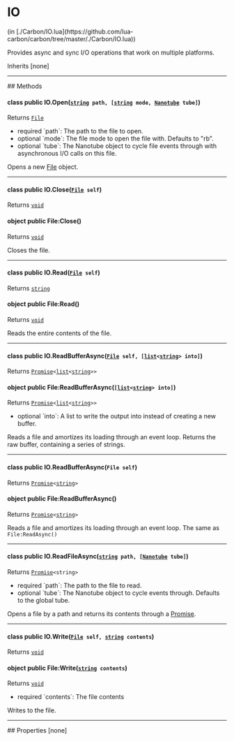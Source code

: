<link href="../../style.css" rel="stylesheet" type="text/css"/>
<h1 class="class-title">IO</h1>
<span class="file-link">(in [./Carbon/IO.lua](https://github.com/lua-carbon/carbon/tree/master/./Carbon/IO.lua))</span><br/>

Provides async and sync I/O operations that work on multiple platforms.

<span class="bold">Inherits [none]</span>

<hr />
## Methods
<h4 class="method-name"><span class="doc-scope doc-class">class</span> <span class="doc-visibility doc-public">public</span> IO.Open(<code><a href="Types#string">string</a> path, [<a href="Types#string">string</a> mode, <a href="Classes/Nanotube">Nanotube</a> tube]</code>)</h4>
<p class="method-returns bold">Returns <code><a href="Classes/File">File</a></code></p>
<ul class="doc-arg-list">
<li><span class="doc-arg-level doc-required">required</span>  `path`: The path to the file to open.</li>
<li><span class="doc-arg-level doc-optional">optional</span>  `mode`: The file mode to open the file with. Defaults to "rb".</li>
<li><span class="doc-arg-level doc-optional">optional</span>  `tube`: The Nanotube object to cycle file events through with asynchronous I/O calls on this file.</li>
</ul>

Opens a new <a href="Classes/File">File</a> object.
<hr/>
<h4 class="method-name"><span class="doc-scope doc-class">class</span> <span class="doc-visibility doc-public">public</span> IO.Close(<code><a href="Classes/File">File</a> self</code>)</h4>
<p class="method-returns bold">Returns <code><a href="Types#void">void</a></code></p><h4 class="method-name"><span class="doc-scope doc-object">object</span> <span class="doc-visibility doc-public">public</span> File:Close()</h4>
<p class="method-returns bold">Returns <code><a href="Types#void">void</a></code></p>
<ul class="doc-arg-list">

</ul>

Closes the file.
<hr/>
<h4 class="method-name"><span class="doc-scope doc-class">class</span> <span class="doc-visibility doc-public">public</span> IO.Read(<code><a href="Classes/File">File</a> self</code>)</h4>
<p class="method-returns bold">Returns <code><a href="Types#string">string</a></code></p><h4 class="method-name"><span class="doc-scope doc-object">object</span> <span class="doc-visibility doc-public">public</span> File:Read()</h4>
<p class="method-returns bold">Returns <code><a href="Types#void">void</a></code></p>
<ul class="doc-arg-list">

</ul>

Reads the entire contents of the file.
<hr/>
<h4 class="method-name"><span class="doc-scope doc-class">class</span> <span class="doc-visibility doc-public">public</span> IO.ReadBufferAsync(<code><a href="Classes/File">File</a> self, [<a href="Types#list">list</a>&lt;<a href="Types#string">string</a>&gt; into]</code>)</h4>
<p class="method-returns bold">Returns <code><a href="Classes/Promise">Promise</a>&lt;<a href="Types#list">list</a>&lt;<a href="Types#string">string</a>&gt;&gt;</code></p><h4 class="method-name"><span class="doc-scope doc-object">object</span> <span class="doc-visibility doc-public">public</span> File:ReadBufferAsync(<code>[<a href="Types#list">list</a>&lt;<a href="Types#string">string</a>&gt; into]</code>)</h4>
<p class="method-returns bold">Returns <code><a href="Classes/Promise">Promise</a>&lt;<a href="Types#list">list</a>&lt;<a href="Types#string">string</a>&gt;&gt;</code></p>
<ul class="doc-arg-list">
<li><span class="doc-arg-level doc-optional">optional</span>  `into`: A list to write the output into instead of creating a new buffer.</li>
</ul>

Reads a file and amortizes its loading through an event loop.
Returns the raw buffer, containing a series of strings.
<hr/>
<h4 class="method-name"><span class="doc-scope doc-class">class</span> <span class="doc-visibility doc-public">public</span> IO.ReadBufferAsync(<code>File self</code>)</h4>
<p class="method-returns bold">Returns <code><a href="Classes/Promise">Promise</a>&lt;<a href="Types#string">string</a>&gt;</code></p><h4 class="method-name"><span class="doc-scope doc-object">object</span> <span class="doc-visibility doc-public">public</span> File:ReadBufferAsync()</h4>
<p class="method-returns bold">Returns <code><a href="Classes/Promise">Promise</a>&lt;<a href="Types#string">string</a>&gt;</code></p>
<ul class="doc-arg-list">

</ul>

Reads a file and amortizes its loading through an event loop.
The same as <code>File:ReadAsync()</code>
<hr/>
<h4 class="method-name"><span class="doc-scope doc-class">class</span> <span class="doc-visibility doc-public">public</span> IO.ReadFileAsync(<code><a href="Types#string">string</a> path, [<a href="Classes/Nanotube">Nanotube</a> tube]</code>)</h4>
<p class="method-returns bold">Returns <code><a href="Classes/Promise">Promise</a>&lt;string&gt;</code></p>
<ul class="doc-arg-list">
<li><span class="doc-arg-level doc-required">required</span>  `path`: The path to the file to read.</li>
<li><span class="doc-arg-level doc-optional">optional</span>  `tube`: The Nanotube object to cycle events through. Defaults to the global tube.</li>
</ul>

Opens a file by a path and returns its contents through a <a href="Classes/Promise">Promise</a>.
<hr/>
<h4 class="method-name"><span class="doc-scope doc-class">class</span> <span class="doc-visibility doc-public">public</span> IO.Write(<code><a href="Classes/File">File</a> self, <a href="Types#string">string</a> contents</code>)</h4>
<p class="method-returns bold">Returns <code><a href="Types#void">void</a></code></p><h4 class="method-name"><span class="doc-scope doc-object">object</span> <span class="doc-visibility doc-public">public</span> File:Write(<code><a href="Types#string">string</a> contents</code>)</h4>
<p class="method-returns bold">Returns <code><a href="Types#void">void</a></code></p>
<ul class="doc-arg-list">
<li><span class="doc-arg-level doc-required">required</span>  `contents`: The file contents</li>
</ul>

Writes to the file.

<hr />
## Properties
[none]